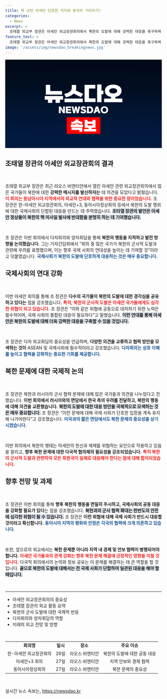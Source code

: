 ```yaml
---
title: 북 규탄 아세안 단호한 지지와 중국의 거리두기!
categories:
  - News
excerpt: >
  조태열 외교부 장관은 아세안 외교장관회의에서 북한의 도발에 대해 강력한 대응을 촉구하며, 회원국들과 국제사회의 단합된 노력을 강조했다. 이 회의는 한반도 안보에 대한 우려와 동아시아의 평화 유지를 위한 중요한 자리로 평가받고 있다.
feature_text: >
  조태열 외교부 장관은 아세안 외교장관회의에서 북한의 도발에 대해 강력한 대응을 촉구하며, 회원국들과 국제사회의 단합된 노력을 강조했다. 이 회의는 한반도 안보에 대한 우려와 동아시아의 평화 유지를 위한 중요한 자리로 평가받고 있다.
image: '/assets/img/newsdao_breakingnews.jpg'
---
```


<p><img src="/assets/img/newsdao_breakingnews.jpg" alt="pcversion 속보" /></p>

<h2 data-ke-size="size26">조태열 장관의 아세안 외교장관회의 결과</h2>

<p data-ke-size="size16">&nbsp;</p>

<p>조태열 외교부 장관은 최근 라오스 비엔티안에서 열린 아세안 관련 외교장관회의에서 많은 국가들이 북한에 대한 <b>강력한 메시지를 발신하자는</b> 데 의견을 모았다고 밝혔습니다. <b><span style="color: #ee2323;">이 회의는 동남아시아 지역에서의 외교적 연대와 협력을 위한 중요한 장이었습니다.</span></b> 조 장관은 한-아세안 외교장관회의, 아세안+3, 동아시아정상회의 등에서 북한의 도발 행위에 대한 국제사회의 단합된 대응을 만드는 데 주력했습니다. <b><span style="background-color: #21538527;">조타열 장관의 발언은 아세안 정상들이 북한의 핵 미사일 발사에 반대함을 분명히 하는 데 기여했습니다.</span></b> </p>

<p data-ke-size="size16">&nbsp;</p>

<p>조 장관은 이번 회의에서 다자회의와 양자회담을 통해 <b>북한의 행동을 지적하고 발전 방향을 논의했습니다.</b> 그는 기자간담회에서 “회의 중 많은 국가가 북한의 군사적 도발과 관련해 우려를 표명했으며, 이는 향후 국제 사회의 연대성을 높이는 데 기여할 것”이라고 덧붙였습니다. <b><span style="color: #1a5490;">국제사회가 북한의 도발에 단호하게 대응하는 것은 매우 중요합니다.</span></b></p>

<h2 data-ke-size="size26">국제사회의 연대 강화</h2>

<p data-ke-size="size16">&nbsp;</p>

<p>이번 아세안 회의를 통해 조 장관은 <b>다수의 국가들이 북한의 도발에 대한 경각심을 공유하고 있다는</b> 점을 강조했습니다. <b><span style="color: #ee2323;">특히, 북한의 군사적 도발은 아세안 국가들에게도 심각한 위협이 되고 있습니다.</span></b> 조 장관은 “이와 같은 위협에 공동으로 대처하기 위한 노력은 필수적이며, 국제 사회의 통합된 대응이 필요하다”고 말했습니다. <b><span style="background-color: #21538527;">이런 연대를 통해 아세안은 북한의 도발에 대해 더욱 강력한 대응을 구축할 수 있을 것입니다.</span></b></p>

<p data-ke-size="size16">&nbsp;</p>

<p>조 장관은 다자 외교회담의 중요성을 언급하며, <b>다양한 의견을 교류하고 협력 방안을 모색하는 것이</b> ASEAN 및 국제사회에 필수적이라고 강조했습니다. <b><span style="color: #1a5490;">다자회의는 상호 이해를 높이고 협력을 강화하는 중요한 기회를 제공합니다.</span></b></p>

<h2 data-ke-size="size26">북한 문제에 대한 국제적 논의</h2>

<p data-ke-size="size16">&nbsp;</p>

<p>조 장관은 북한과 러시아의 군사 협력 문제에 대해 많은 국가들과 의견을 나누었다고 전했습니다. <b>이번 회의에서 러시아와의 면담에서 한국 측의 우려를 전달하고, 북한의 행동에 대해 의견을 교환했습니다.</b> <b><span style="background-color: #21538527;">북한의 도발에 대한 대응 방안을 국제적으로 모색하는 것은 매우 중요합니다.</span></b> 조 장관은 “이런 문제에 대해 국제 사회가 단호한 입장을 계속 유지해 나가야한다”고 강조했습니다. <b><span style="color: #1a5490;">미국과의 짧은 면담에서도 북한 문제의 중요성을 상기시켰습니다.</span></b></p>

<p data-ke-size="size16">&nbsp;</p>

<p>이번 회의에서 북한의 행태는 아세안의 헌신과 체제를 위협하는 요인으로 작용하고 있음을 알리고, <b>향후 북한 문제에 대한 다국적 협의체의 필요성을 강조되었습니다.</b> <b><span style="color: #ee2323;">특히 북한의 군사적 도발과 관련하여 모든 회원국이 일체로 대응해야 한다는 점에 대해 합의되었습니다.</span></b> </p>

<h2 data-ke-size="size26">향후 전망 및 과제</h2>

<p data-ke-size="size16">&nbsp;</p>

<p>조 장관은 이번 회의를 통해 <b>향후 북한의 행동을 면밀히 주시하고, 국제사회의 공동 대응을 강화할 필요가 있다</b>는 점을 강조했습니다. <b><span style="background-color: #21538527;">북한과의 군사 협력 확대는 한반도의 안전에 심각한 위협이 될 수 있습니다.</span></b> 조 장관은 <b>이런 위협에 대해 국제 사회가 반드시 대응할 것이라고 확신합니다.</b> <b><span style="color: #1a5490;">동아시아 지역의 평화와 안정은 각국의 협력에 크게 의존하고 있습니다.</span></b></p>

<p data-ke-size="size16">&nbsp;</p>

<p>또한, 앞으로의 외교에서는 <b>북한 문제뿐 아니라 지역 내 경제 및 안보 협력이 병행되어야 합니다.</b> <b><span style="color: #ee2323;">아세안 국가들과의 관계 강화는 향후 북한 문제 해결에 긍정적인 영향을 미칠 것입니다.</span></b> 다국적 회의에서의 논의와 정보 공유는 이 문제를 해결하는 데 큰 역할을 할 것입니다. <b><span style="background-color: #21538527;">끝으로 북한의 도발에 대해서는 전 국제 사회가 단합하여 일관된 대응을 해야 할 때입니다.</span></b> </p>

<p data-ke-size="size16">&nbsp;</p>

<hr />

<ul>
  <li>아세안 외교장관회의의 중요성</li>
  <li>조태열 장관의 외교 활동 요약</li>
  <li>북한의 군사 도발에 대한 국제적 반응</li>
  <li>다자회의와 양자회담의 역할</li>
  <li>미래의 외교 전망 및 방향</li>
</ul>

<p data-ke-size="size16">&nbsp;</p>

<table style="width: 100%; border-collapse: collapse;">
  <tr>
    <td style="text-align: center; height: 17px;"><b>회의명</b></td>
    <td style="text-align: center; height: 17px;"><b>일시</b></td>
    <td style="text-align: center; height: 17px;"><b>장소</b></td>
    <td style="text-align: center; height: 17px;"><b>주요 이슈</b></td>
  </tr>
  <tr>
    <td style="text-align: center; height: 17px;">한-아세안 외교장관회의</td>
    <td style="text-align: center; height: 17px;">26일</td>
    <td style="text-align: center; height: 17px;">라오스 비엔티안</td>
    <td style="text-align: center; height: 17px;">북한의 도발에 대한 공동 대응</td>
  </tr>
  <tr>
    <td style="text-align: center; height: 17px;">아세안+3 회의</td>
    <td style="text-align: center; height: 17px;">27일</td>
    <td style="text-align: center; height: 17px;">라오스 비엔티안</td>
    <td style="text-align: center; height: 17px;">지역 안보와 경제 협력</td>
  </tr>
  <tr>
    <td style="text-align: center; height: 17px;">동아시아정상회의</td>
    <td style="text-align: center; height: 17px;">27일</td>
    <td style="text-align: center; height: 17px;">라오스 비엔티안</td>
    <td style="text-align: center; height: 17px;">북한 문제의 중요성</td>
  </tr>
</table>

<p data-ke-size="size16">&nbsp;</p>
실시간 뉴스 속보는, <a href="https://newsdao.kr" rel="dofollow">https://newsdao.kr</a>


